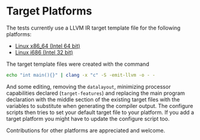 # Target Platforms

The tests currently use a LLVM IR target template file for the following platforms:

 * [Linux x86_64 (Intel 64 bit)](examples/target/x86_64-pc-linux-gnu.tpl)
 * [Linux i686 (Intel 32 bit)](examples/target/i686-pc-linux-gnu.tpl)

The target template files were created with the command 
```sh
echo "int main(){}" | clang -x "c" -S -emit-llvm -o - -
```
And some editing, removing the ```datalayout```, minimizing processor capabilities declared (```target-features```) and replacing the main program declaration with the middle section of the existing target files with the variables to substitute when generating the compiler output. The configure scripts then tries to set your default target file to your platform. If you add a target platform you might have to update the configure script too.

Contributions for other platforms are appreciated and welcome. 

